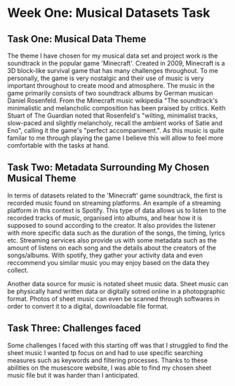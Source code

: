# Week One: Musical Datasets Task

## Task One: Musical Data Theme
The theme I have chosen for my musical data set and project work is the soundtrack in the popular game 'Minecraft'. Created in 2009, Minecraft is a 3D block-like survival game that has many challenges throughout. To me personally, the game is very nostalgic and their use of music is very important throughout to create mood and atmosphere. The music in the game primarily consists of two soundtrack albums by German musican Daniel Rosenfeld. From the Minecraft music wikipedia "The soundtrack's minimalistic and melancholic composition has been praised by critics. Keith Stuart of The Guardian noted that Rosenfeld's "wilting, minimalist tracks, slow-paced and slightly melancholy, recall the ambient works of Satie and Eno", calling it the game's "perfect accompaniment.". As this music is quite familar to me through playing the game I believe this will allow to feel more comfortable with the tasks at hand. 

## Task Two: Metadata Surrounding My Chosen Musical Theme
In terms of datasets related to the 'Minecraft' game soundtrack, the first is recorded music found on streaming platforms. An example of a streaming platform in this context is Spotify. This type of data allows us to listen to the recorded tracks of music, organised into albums, and hear how it is supposed to sound according to the creator. It also provides the listener with more specific data such as the duration of the songs, the timing, lyrics etc. Streaming services also provide us with some metadata such as the amount of listens on each song and the details about the creators of the songs/albums. With spotify, they gather your activity data and even reccommend you similar music you may enjoy based on the data they collect. 

Another data source for music is notated sheet music data. Sheet music can be physically hand written data or digitally sotred online in a photopgraphic format. Photos of sheet music can even be scanned through softwares in order to convert it to a digital, downloadable file format.

## Task Three: Challenges faced
Some challenges I faced with this starting off was that I struggled to find the sheet music I wanted tp focus on and had to use specific searching measures such as keywords and filtering processes. Thanks to these abilities on the musescore website, I was able to find my chosen sheet music file but it was harder than I anticipated. 

